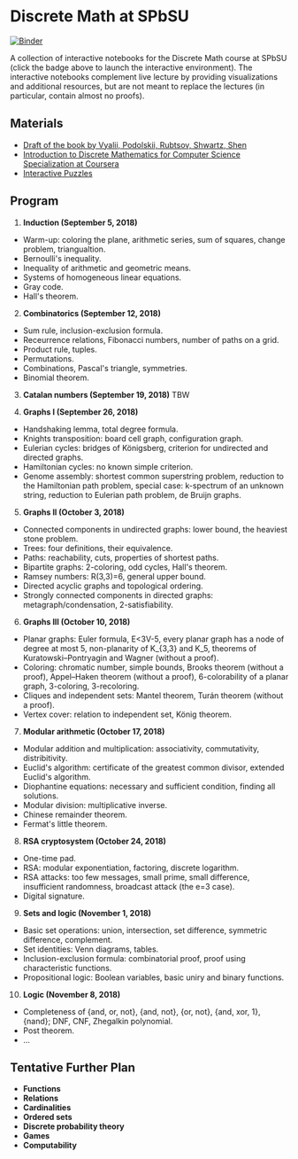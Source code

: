 # Discrete Math at SPbSU

[![Binder](https://mybinder.org/badge.svg)](https://mybinder.org/v2/gh/alexanderskulikov/discrete-math/master)

A collection of interactive notebooks for the 
Discrete Math course at SPbSU 
(click the badge above to launch the interactive environment). 
The interactive notebooks complement live lecture by providing 
visualizations and additional resources, but are not meant to 
replace the lectures (in particular, contain almost no proofs).

## Materials
* [Draft of the book by Vyalii, Podolskii, Rubtsov, Shwartz, Shen](http://rubtsov.su/public/hse/2017/DM-HSE-Draft.pdf)
* [Introduction to Discrete Mathematics for Computer Science Specialization at Coursera](https://www.coursera.org/specializations/discrete-mathematics)
* [Interactive Puzzles](http://dm.compsciclub.ru/app/list)

## Program

1. **Induction (September 5, 2018)**
* Warm-up: coloring the plane, arithmetic series, sum of squares, change problem, triangualtion.
* Bernoulli's inequality.
* Inequality of arithmetic and geometric means.
* Systems of homogeneous linear equations.
* Gray code.
* Hall's theorem.

2. **Combinatorics (September 12, 2018)**
* Sum rule, inclusion-exclusion formula.
* Receurrence relations, Fibonacci numbers, number of paths on a grid.
* Product rule, tuples.
* Permutations.
* Combinations, Pascal's triangle, symmetries.
* Binomial theorem.

3. **Catalan numbers (September 19, 2018)**
TBW

4. **Graphs I (September 26, 2018)**
* Handshaking lemma, total degree formula.
* Knights transposition: board cell graph, configuration graph.
* Eulerian cycles: bridges of Königsberg, criterion for undirected and directed graphs.
* Hamiltonian cycles: no known simple criterion.
* Genome assembly: shortest common superstring problem, reduction to the Hamiltonian path problem,
special case: k-spectrum of an unknown string, reduction to Eulerian path problem, de Bruijn graphs.

5. **Graphs II (October 3, 2018)**
* Connected components in undirected graphs: lower bound, the heaviest stone problem.
* Trees: four definitions, their equivalence.
* Paths: reachability, cuts, properties of shortest paths.
* Bipartite graphs: 2-coloring, odd cycles, Hall's theorem.
* Ramsey numbers: R(3,3)=6, general upper bound.
* Directed acyclic graphs and topological ordering.
* Strongly connected components in directed graphs: metagraph/condensation, 2-satisfiability.

6. **Graphs III (October 10, 2018)**
* Planar graphs: Euler formula, E<3V-5, every planar graph has a node of degree at most 5, non-planarity of K_{3,3} and K_5, theorems of Kuratowski–Pontryagin and Wagner (without a proof).
* Coloring: chromatic number, simple bounds, Brooks theorem (without a proof), Appel–Haken theorem (without a proof), 6-colorability of a planar graph, 3-coloring, 3-recoloring.
* Cliques and independent sets: Mantel theorem, Turán theorem (without a proof).
* Vertex cover: relation to independent set, König theorem.

7. **Modular arithmetic (October 17, 2018)**
* Modular addition and multiplication: associativity, commutativity, distribitivity.
* Euclid's algorithm: certificate of the greatest common divisor, extended Euclid's algorithm.
* Diophantine equations: necessary and sufficient condition, finding all solutions.
* Modular division: multiplicative inverse.
* Chinese remainder theorem.
* Fermat's little theorem.

8. **RSA cryptosystem (October 24, 2018)**
* One-time pad.
* RSA: modular exponentiation, factoring, discrete logarithm.
* RSA attacks: too few messages, small prime, small difference, insufficient randomness, broadcast attack (the e=3 case).
* Digital signature.

9. **Sets and logic (November 1, 2018)**
* Basic set operations: union, intersection, set difference, symmetric difference, complement.
* Set identities: Venn diagrams, tables.
* Inclusion-exclusion formula: combinatorial proof, proof using characteristic functions.
* Propositional logic: Boolean variables, basic uniry and binary functions.

10. **Logic (November 8, 2018)**
* Completeness of {and, or, not}, {and, not}, {or, not}, {and, xor, 1}, {nand}; DNF, CNF, Zhegalkin polynomial.
* Post theorem.
* ...


## Tentative Further Plan

* **Functions**
* **Relations**
* **Cardinalities**
* **Ordered sets**
* **Discrete probability theory**
* **Games**
* **Computability**



